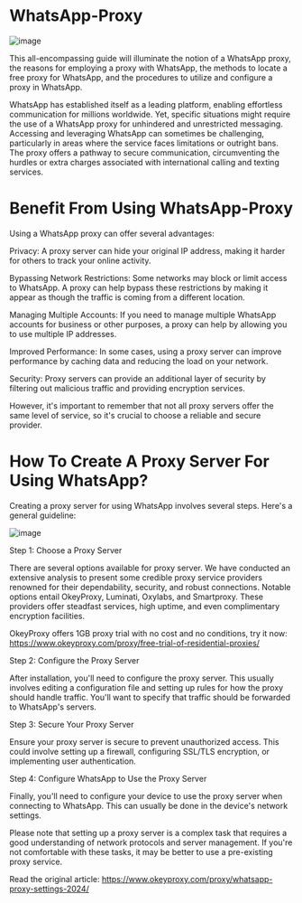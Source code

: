 # WhatsApp-Proxy
![image](https://github.com/OkeyProxyCom/WhatsApp-Proxy/assets/150340973/99c9a1e9-32b3-4631-b592-6a67190f83f6)

This all-encompassing guide will illuminate the notion of a WhatsApp proxy, the reasons for employing a proxy with WhatsApp, the methods to locate a free proxy for WhatsApp, and the procedures to utilize and configure a proxy in WhatsApp.

WhatsApp has established itself as a leading platform, enabling effortless communication for millions worldwide. Yet, specific situations might require the use of a WhatsApp proxy for unhindered and unrestricted messaging. Accessing and leveraging WhatsApp can sometimes be challenging, particularly in areas where the service faces limitations or outright bans. The proxy offers a pathway to secure communication, circumventing the hurdles or extra charges associated with international calling and texting services.

# Benefit From Using WhatsApp-Proxy
Using a WhatsApp proxy can offer several advantages:

Privacy: A proxy server can hide your original IP address, making it harder for others to track your online activity.

Bypassing Network Restrictions: Some networks may block or limit access to WhatsApp. A proxy can help bypass these restrictions by making it appear as though the traffic is coming from a different location.

Managing Multiple Accounts: If you need to manage multiple WhatsApp accounts for business or other purposes, a proxy can help by allowing you to use multiple IP addresses.

Improved Performance: In some cases, using a proxy server can improve performance by caching data and reducing the load on your network.

Security: Proxy servers can provide an additional layer of security by filtering out malicious traffic and providing encryption services.

However, it's important to remember that not all proxy servers offer the same level of service, so it's crucial to choose a reliable and secure provider.

# How To Create A Proxy Server For Using WhatsApp?
Creating a proxy server for using WhatsApp involves several steps. Here's a general guideline:

![image](https://github.com/OkeyProxyCom/WhatsApp-Proxy/assets/150340973/326d6136-9798-4333-a36b-1f5cfcb9867b)

Step 1: Choose a Proxy Server

There are several options available for proxy server. We have conducted an extensive analysis to present some credible proxy service providers renowned for their dependability, security, and robust connections. Notable options entail OkeyProxy, Luminati, Oxylabs, and Smartproxy. These providers offer steadfast services, high uptime, and even complimentary encryption facilities.

OkeyProxy offers 1GB proxy trial with no cost and no conditions, try it now: https://www.okeyproxy.com/proxy/free-trial-of-residential-proxies/

Step 2: Configure the Proxy Server

After installation, you'll need to configure the proxy server. This usually involves editing a configuration file and setting up rules for how the proxy should handle traffic. You'll want to specify that traffic should be forwarded to WhatsApp's servers.

Step 3: Secure Your Proxy Server

Ensure your proxy server is secure to prevent unauthorized access. This could involve setting up a firewall, configuring SSL/TLS encryption, or implementing user authentication.

Step 4: Configure WhatsApp to Use the Proxy Server

Finally, you'll need to configure your device to use the proxy server when connecting to WhatsApp. This can usually be done in the device's network settings.

Please note that setting up a proxy server is a complex task that requires a good understanding of network protocols and server management. If you're not comfortable with these tasks, it may be better to use a pre-existing proxy service.

Read the original article: https://www.okeyproxy.com/proxy/whatsapp-proxy-settings-2024/
